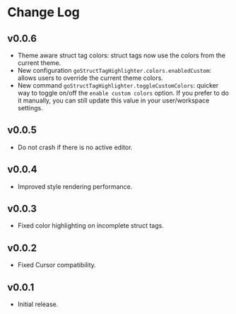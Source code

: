 # Change Log

## v0.0.6
- Theme aware struct tag colors: struct tags now use the colors from the current theme.
- New configuration `goStructTagHighlighter.colors.enabledCustom`: allows users to override the current theme colors.
- New command `goStructTagHighlighter.toggleCustomColors`: quicker way to toggle on/off the `enable custom colors` option. If you prefer to do it manually, you can still update this value in your user/workspace settings.

## v0.0.5
- Do not crash if there is no active editor.

## v0.0.4
- Improved style rendering performance.

## v0.0.3
- Fixed color highlighting on incomplete struct tags.

## v0.0.2
- Fixed Cursor compatibility.

## v0.0.1
- Initial release.